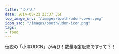 ```yaml
---
title: "うどん"
date: 2014-08-22 23:37 JST
top_image_src: "/images/booth/udon-cover.png"
icon_src: "/images/booth/udon-icon.png"
tags:
- food
---
```

伝説の「小澤UDON」が再び！数量限定販売ですって？！